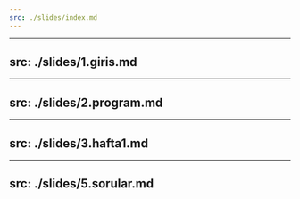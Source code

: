 ```yaml
---
src: ./slides/index.md
---
```

---
src: ./slides/1.giris.md
---
---
src: ./slides/2.program.md
---
---
src: ./slides/3.hafta1.md
---
---
src: ./slides/5.sorular.md
---